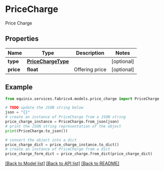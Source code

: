 # PriceCharge

Price  Charge

## Properties

Name | Type | Description | Notes
------------ | ------------- | ------------- | -------------
**type** | [**PriceChargeType**](PriceChargeType.md) |  | [optional] 
**price** | **float** | Offering price | [optional] 

## Example

```python
from equinix.services.fabricv4.models.price_charge import PriceCharge

# TODO update the JSON string below
json = "{}"
# create an instance of PriceCharge from a JSON string
price_charge_instance = PriceCharge.from_json(json)
# print the JSON string representation of the object
print(PriceCharge.to_json())

# convert the object into a dict
price_charge_dict = price_charge_instance.to_dict()
# create an instance of PriceCharge from a dict
price_charge_form_dict = price_charge.from_dict(price_charge_dict)
```
[[Back to Model list]](../README.md#documentation-for-models) [[Back to API list]](../README.md#documentation-for-api-endpoints) [[Back to README]](../README.md)


